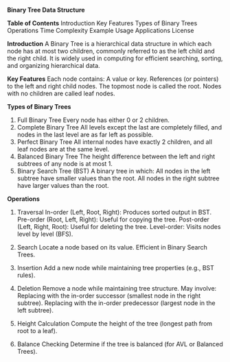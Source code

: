 **Binary Tree Data Structure**

**Table of Contents**
Introduction
Key Features
Types of Binary Trees
Operations
Time Complexity
Example Usage
Applications
License


**Introduction**
A Binary Tree is a hierarchical data structure in which each node has at most two children, commonly referred to as the left child and the right child. It is widely used in computing for efficient searching, sorting, and organizing hierarchical data.

**Key Features**
Each node contains:
A value or key.
References (or pointers) to the left and right child nodes.
The topmost node is called the root.
Nodes with no children are called leaf nodes.


**Types of Binary Trees**
1. Full Binary Tree
Every node has either 0 or 2 children.
2. Complete Binary Tree
All levels except the last are completely filled, and nodes in the last level are as far left as possible.
3. Perfect Binary Tree
All internal nodes have exactly 2 children, and all leaf nodes are at the same level.
4. Balanced Binary Tree
The height difference between the left and right subtrees of any node is at most 1.
5. Binary Search Tree (BST)
A binary tree in which:
All nodes in the left subtree have smaller values than the root.
All nodes in the right subtree have larger values than the root.

**Operations**
1. Traversal
In-order (Left, Root, Right): Produces sorted output in BST.
Pre-order (Root, Left, Right): Useful for copying the tree.
Post-order (Left, Right, Root): Useful for deleting the tree.
Level-order: Visits nodes level by level (BFS).

2. Search
Locate a node based on its value. Efficient in Binary Search Trees.

3. Insertion
Add a new node while maintaining tree properties (e.g., BST rules).

4. Deletion
Remove a node while maintaining tree structure. May involve:
Replacing with the in-order successor (smallest node in the right subtree).
Replacing with the in-order predecessor (largest node in the left subtree).

5. Height Calculation
Compute the height of the tree (longest path from root to a leaf).

6. Balance Checking
Determine if the tree is balanced (for AVL or Balanced Trees).
